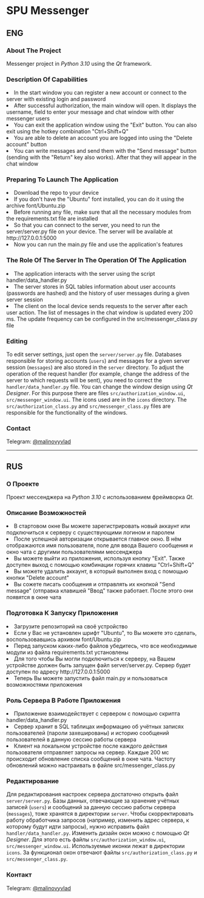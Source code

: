 # SPU Messenger

## ENG

### About The Project


Messenger project in *Python 3.10* using the *Qt* framework.

### Description Of Capabilities
<li>In the start window you can register a new account or connect to the server with existing login and password</li>
<li>After successful authorization, the main window will open. It displays the username, field to enter your message and chat window with other messenger users</li>
<li>You can exit the application window using the "Exit" button. You can also exit using the hotkey combination "Ctrl+Shift+Q"</li>
<li>You are able to delete an account you are logged into using the "Delete account" button</li>
<li>You can write messages and send them with the "Send message" button (sending with the "Return" key also works). After that they will appear in the chat window</li>

### Preparing To Launch The Application
<li>Download the repo to your device</li>
<li>If you don't have the "Ubuntu" font installed, you can do it using the archive font/Ubuntu.zip</li>
<li>Before running any file, make sure that all the necessary modules from the requirements.txt file are installed</li>
<li>So that you can connect to the server, you need to run the server/server.py file on your device. The server will be available at http://127.0.0.1:5000</li>
<li>Now you can run the main.py file and use the application's features</li>

### The Role Of The Server In The Operation Of The Application

<li>The application interacts with the server using the script handler/data_handler.py</li>
<li>The server stores in SQL tables information about user accounts (passwords are hashed) and the history of user messages during a given server session</li>
<li>The client on the local device sends requests to the server after each user action. The list of messages in the chat window is updated every 200 ms. The update frequency can be configured in the src/messenger_class.py file</li>

### Editing

To edit server settings, just open the `server/server.py` file.
Databases responsible for storing accounts (`users`) and messages for a given server session (`messages`) are also stored in the `server` directory.
To adjust the operation of the request handler (for example, change the address of the server to which requests will be sent), you need to correct the `handler/data_handler.py` file.
You can change the window design using *Qt Designer*. For this purpose there are files `src/authorization_window.ui`, `src/messenger_window.ui`. The icons used are in the `icons` directory.
The `src/authorization_class.py` and `src/messenger_class.py` files are responsible for the functionality of the windows.

### Contact

Telegram: [@malinovyvlad](https://t.me/malinovyvlad)

<hr>

## RUS

### О Проекте

Проект мессенджера на *Python 3.10* с использованием фреймворка *Qt*.

### Описание Возможностей
<li>В стартовом окне Вы можете зарегистрировать новый аккаунт или подключиться к серверу с существующими логином и паролем</li>
<li>После успешной авторизации открывается главное окно. В нём отображаются имя пользователя, поле для ввода Вашего сообщения и окно чата с другими пользователями мессенджера</li>
<li>Вы можете выйти из приложения, используя кнопку "Exit". Также доступен выход с помощью комбинации горячих клавиш "Ctrl+Shift+Q"</li>
<li>Вы можете удалить аккаунт, в который выполнен вход с помощью кнопки "Delete account"</li>
<li>Вы сожете писать сообщения и отправлять их кнопкой "Send message" (отправка клавишей "Ввод" также работает. После этого они появятся в окне чата</li>

### Подготовка К Запуску Приложения
<li>Загрузите репозиторий на своё устройство</li>
<li>Если у Вас не установлен шрифт "Ubuntu", то Вы можете это сделать, воспользовавшись архивом font/Ubuntu.zip</li>
<li>Перед запуском каких-либо файлов убедитесь, что все необходимые модули из файла requirements.txt установлены</li>
<li>Для того чтобы Вы могли подключиться к серверу, на Вашем устройстве должен быть запущен файл server/server.py. Сервер будет доступен по адресу http://127.0.0.1:5000</li>
<li>Теперь Вы можете запустить файл main.py и пользоваться возможностями приложения</li>

### Роль Сервера В Работе Приложения
<li>Приложение взаимодействует с сервером с помощью скрипта handler/data_handler.py</li>
<li>Сервер хранит в SQL таблицах информацию об учётных записях пользователей (пароли захешированы) и историю сообщений пользователей в данную сессию работы сервера</li>
<li>Клиент на локальном устройстве после каждого действия пользователя отправляет запросы на сервер. Каждые 200 мс происходит обновление списка сообщений в окне чата. Частоту обновлений можно настраивать в файле src/messenger_class.py</li>

### Редактирование

Для редактирования настроек сервера достаточно открыть файл `server/server.py`.
Базы данных, отвечающие за хранение учётных записей (`users`) и сообщений за данную сессию работы сервера (`messages`), тоже хранятся в директории `server`.
Чтобы скорректировать работу обработчика запросов (например, изменить адрес сервера, к которому будут идти запросы), нужно исправить файл `handler/data_handler.py`.
Изменить дизайн окон можно с помощью *Qt Designer*. Для этого есть файлы `src/authorization_window.ui`, `src/messenger_window.ui`. Используемые иконки лежат в директории `icons`.
За функционал окон отвечают файлы `src/authorization_class.py` и `src/messenger_class.py`.

### Контакт

Telegram: [@malinovyvlad](https://t.me/malinovyvlad)